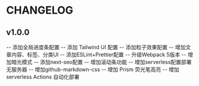 # CHANGELOG

## v1.0.0

-- 添加全局进度条配置
-- 添加 Tailwind UI 配置
-- 添加粒子效果配置
-- 增加文章内容、标签、分类UI
-- 添加ESLint+Prettier配置
-- 升级Webpack 5版本
-- 增加暗光模式
-- 添加next-seo配置
-- 增加滚动条功能
-- 增加serverless配置部署无服务器
-- 增加github-markdown-css
-- 增加 Prism 荧光笔高亮
-- 增加 serverless Actions 自动化部署